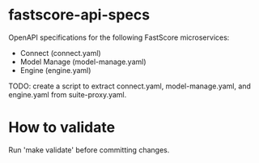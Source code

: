 
# fastscore-api-specs

OpenAPI specifications for the following FastScore microservices:

* Connect (connect.yaml)
* Model Manage (model-manage.yaml)
* Engine (engine.yaml)

TODO: create a script to extract connect.yaml, model-manage.yaml, and
engine.yaml from suite-proxy.yaml.

# How to validate

Run 'make validate' before committing changes.
